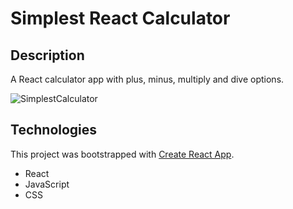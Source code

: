 # Simplest React Calculator

## Description
A React calculator app with plus, minus, multiply and dive options.

![SimplestCalculator](https://user-images.githubusercontent.com/46401055/214821900-a6d0aca3-bb40-4256-809d-8b1fa66aaebe.JPG)

## Technologies

This project was bootstrapped with [Create React App](https://github.com/facebook/create-react-app).

-   React
-   JavaScript
-   CSS
